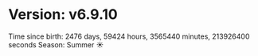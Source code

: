 # Version: v6.9.10
Time since birth: 2476 days, 59424 hours, 3565440 minutes, 213926400 seconds
Season: Summer ☀️
